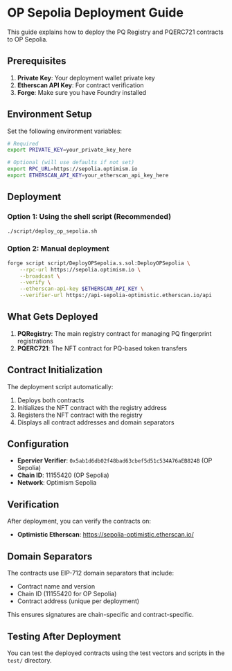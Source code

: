 # OP Sepolia Deployment Guide

This guide explains how to deploy the PQ Registry and PQERC721 contracts to OP Sepolia.

## Prerequisites

1. **Private Key**: Your deployment wallet private key
2. **Etherscan API Key**: For contract verification
3. **Forge**: Make sure you have Foundry installed

## Environment Setup

Set the following environment variables:

```bash
# Required
export PRIVATE_KEY=your_private_key_here

# Optional (will use defaults if not set)
export RPC_URL=https://sepolia.optimism.io
export ETHERSCAN_API_KEY=your_etherscan_api_key_here
```

## Deployment

### Option 1: Using the shell script (Recommended)

```bash
./script/deploy_op_sepolia.sh
```

### Option 2: Manual deployment

```bash
forge script script/DeployOPSepolia.s.sol:DeployOPSepolia \
    --rpc-url https://sepolia.optimism.io \
    --broadcast \
    --verify \
    --etherscan-api-key $ETHERSCAN_API_KEY \
    --verifier-url https://api-sepolia-optimistic.etherscan.io/api
```

## What Gets Deployed

1. **PQRegistry**: The main registry contract for managing PQ fingerprint registrations
2. **PQERC721**: The NFT contract for PQ-based token transfers

## Contract Initialization

The deployment script automatically:

1. Deploys both contracts
2. Initializes the NFT contract with the registry address
3. Registers the NFT contract with the registry
4. Displays all contract addresses and domain separators

## Configuration

- **Epervier Verifier**: `0x5ab1d6db02f48bad63cbef5d51c534A76aEB824B` (OP Sepolia)
- **Chain ID**: 11155420 (OP Sepolia)
- **Network**: Optimism Sepolia

## Verification

After deployment, you can verify the contracts on:
- **Optimistic Etherscan**: https://sepolia-optimistic.etherscan.io/

## Domain Separators

The contracts use EIP-712 domain separators that include:
- Contract name and version
- Chain ID (11155420 for OP Sepolia)
- Contract address (unique per deployment)

This ensures signatures are chain-specific and contract-specific.

## Testing After Deployment

You can test the deployed contracts using the test vectors and scripts in the `test/` directory. 
